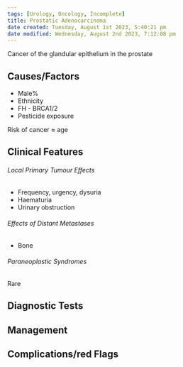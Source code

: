 ```yaml
---
tags: [Urology, Oncology, Incomplete]
title: Prostatic Adenocarcinoma
date created: Tuesday, August 1st 2023, 5:40:21 pm
date modified: Wednesday, August 2nd 2023, 7:12:08 pm
---
```


Cancer of the glandular epithelium in the prostate

## Causes/Factors

- Male%
- Ethnicity
- FH - BRCA1/2
- Pesticide exposure

Risk of cancer $\approx$ age

## Clinical Features

###### Local Primary Tumour Effects

- Frequency, urgency, dysuria
- Haematuria
- Urinary obstruction

###### Effects of Distant Metastases

- Bone

###### Paraneoplastic Syndromes

Rare

## Diagnostic Tests

## Management

## Complications/red Flags
